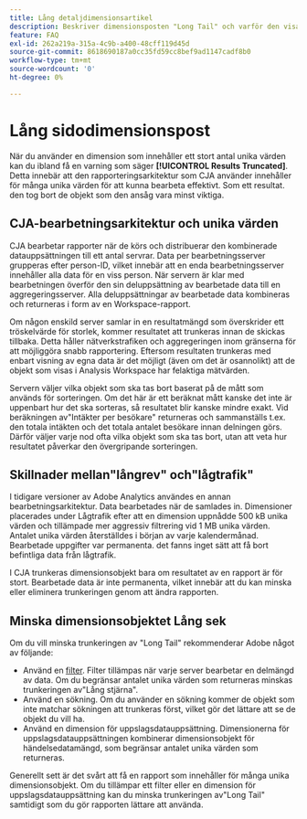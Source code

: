 ```yaml
---
title: Lång detaljdimensionsartikel
description: Beskriver dimensionsposten "Long Tail" och varför den visas i rapporter.
feature: FAQ
exl-id: 262a219a-315a-4c9b-a400-48cff119d45d
source-git-commit: 8618690187a0cc35fd59cc8bef9ad1147cadf8b0
workflow-type: tm+mt
source-wordcount: '0'
ht-degree: 0%

---
```


# Lång sidodimensionspost

När du använder en dimension som innehåller ett stort antal unika värden kan du ibland få en varning som säger **[!UICONTROL Results Truncated]**.  Detta innebär att den rapporteringsarkitektur som CJA använder innehåller för många unika värden för att kunna bearbeta effektivt. Som ett resultat. den tog bort de objekt som den ansåg vara minst viktiga.

## CJA-bearbetningsarkitektur och unika värden

CJA bearbetar rapporter när de körs och distribuerar den kombinerade datauppsättningen till ett antal servrar. Data per bearbetningsserver grupperas efter person-ID, vilket innebär att en enda bearbetningsserver innehåller alla data för en viss person. När servern är klar med bearbetningen överför den sin deluppsättning av bearbetade data till en aggregeringsserver. Alla deluppsättningar av bearbetade data kombineras och returneras i form av en Workspace-rapport.

Om någon enskild server samlar in en resultatmängd som överskrider ett tröskelvärde för storlek, kommer resultatet att trunkeras innan de skickas tillbaka. Detta håller nätverkstrafiken och aggregeringen inom gränserna för att möjliggöra snabb rapportering.  Eftersom resultaten trunkeras med enbart visning av egna data är det möjligt (även om det är osannolikt) att de objekt som visas i Analysis Workspace har felaktiga mätvärden.

Servern väljer vilka objekt som ska tas bort baserat på de mått som används för sorteringen.  Om det här är ett beräknat mått kanske det inte är uppenbart hur det ska sorteras, så resultatet blir kanske mindre exakt.  Vid beräkningen av&quot;Intäkter per besökare&quot; returneras och sammanställs t.ex. den totala intäkten och det totala antalet besökare innan delningen görs. Därför väljer varje nod ofta vilka objekt som ska tas bort, utan att veta hur resultatet påverkar den övergripande sorteringen.

## Skillnader mellan&quot;långrev&quot; och&quot;lågtrafik&quot;

I tidigare versioner av Adobe Analytics användes en annan bearbetningsarkitektur. Data bearbetades när de samlades in. Dimensioner placerades under Lågtrafik efter att en dimension uppnådde 500 kB unika värden och tillämpade mer aggressiv filtrering vid 1 MB unika värden. Antalet unika värden återställdes i början av varje kalendermånad. Bearbetade uppgifter var permanenta. det fanns inget sätt att få bort befintliga data från lågtrafik.

I CJA trunkeras dimensionsobjekt bara om resultatet av en rapport är för stort. Bearbetade data är inte permanenta, vilket innebär att du kan minska eller eliminera trunkeringen genom att ändra rapporten.

## Minska dimensionsobjektet Lång sek

Om du vill minska trunkeringen av &quot;Long Tail&quot; rekommenderar Adobe något av följande:

* Använd en [filter](/help/components/filters/create-filters.md). Filter tillämpas när varje server bearbetar en delmängd av data. Om du begränsar antalet unika värden som returneras minskas trunkeringen av&quot;Lång stjärna&quot;.
* Använd en sökning. Om du använder en sökning kommer de objekt som inte matchar sökningen att trunkeras först, vilket gör det lättare att se de objekt du vill ha.
* Använd en dimension för uppslagsdatauppsättning. Dimensionerna för uppslagsdatauppsättningen kombinerar dimensionsobjekt för händelsedatamängd, som begränsar antalet unika värden som returneras.

Generellt sett är det svårt att få en rapport som innehåller för många unika dimensionsobjekt. Om du tillämpar ett filter eller en dimension för uppslagsdatauppsättning kan du minska trunkeringen av&quot;Long Tail&quot; samtidigt som du gör rapporten lättare att använda.
